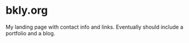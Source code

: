 bkly.org
========

My landing page with contact info and links. Eventually should include a portfolio and a blog.
